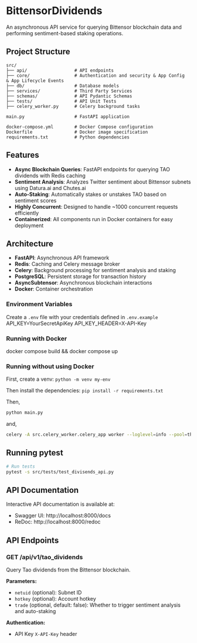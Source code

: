 # BittensorDividends
An asynchronous API service for querying Bittensor blockchain data and performing sentiment-based staking operations.


## Project Structure

```
src/
├── api/                  # API endpoints
├── core/                 # Authentication and security & App Config  & App Lifecycle Events
├── db/                   # Database models
├── services/             # Third Party Services
├── schemas/              # API Pydantic Schemas
├── tests/                # API Unit Tests
├── celery_worker.py      # Celery background tasks

main.py                   # FastAPI application

docker-compose.yml        # Docker Compose configuration
Dockerfile                # Docker image specification
requirements.txt          # Python dependencies
```

## Features

- **Async Blockchain Queries**: FastAPI endpoints for querying TAO dividends with Redis caching
- **Sentiment Analysis**: Analyzes Twitter sentiment about Bittensor subnets using Datura.ai and Chutes.ai
- **Auto-Staking**: Automatically stakes or unstakes TAO based on sentiment scores
- **Highly Concurrent**: Designed to handle ~1000 concurrent requests efficiently
- **Containerized**: All components run in Docker containers for easy deployment

## Architecture

- **FastAPI**: Asynchronous API framework
- **Redis**: Caching and Celery message broker
- **Celery**: Background processing for sentiment analysis and staking
- **PostgreSQL**: Persistent storage for transaction history
- **AsyncSubtensor**: Asynchronous blockchain interactions
- **Docker**: Container orchestration



### Environment Variables

Create a `.env` file with your credentials defined in `.env.example`
    API_KEY=YourSecretApiKey
    API_KEY_HEADER=X-API-Key

### Running with Docker

docker compose build && docker compose up

### Running without using Docker

First, create a venv: `python -m venv my-env`

Then install the dependencies: `pip install -r requirements.txt`

Then,
```bash
python main.py
```
and,
```bash
celery -A src.celery_worker.celery_app worker --loglevel=info --pool=threads
```

## Running pytest
```bash
# Run tests
pytest -s src/tests/test_divisends_api.py
```

## API Documentation

Interactive API documentation is available at:
- Swagger UI: http://localhost:8000/docs
- ReDoc: http://localhost:8000/redoc


## API Endpoints

### GET /api/v1/tao_dividends

Query Tao dividends from the Bittensor blockchain.

**Parameters:**
- `netuid` (optional): Subnet ID
- `hotkey` (optional): Account hotkey
- `trade` (optional, default: false): Whether to trigger sentiment analysis and auto-staking

**Authentication:**
- API Key `X-API-Key` header